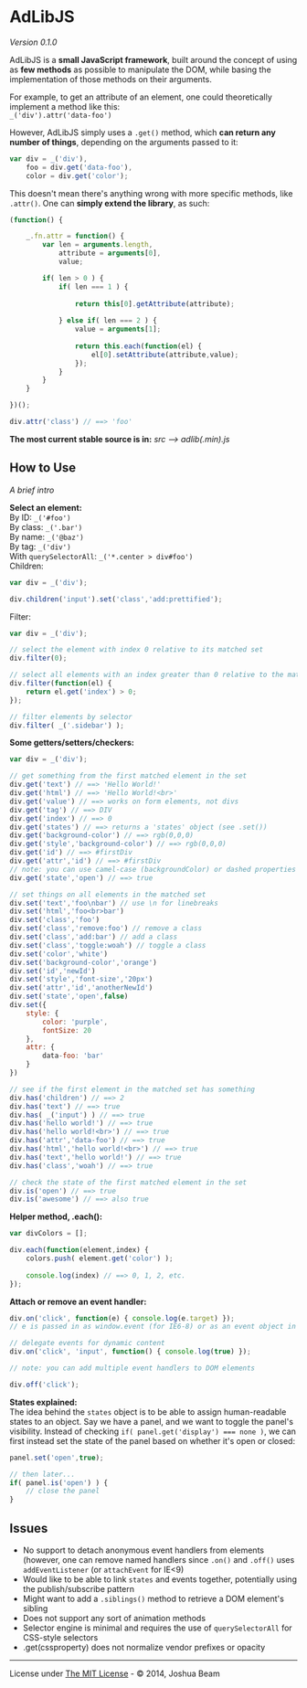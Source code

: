# AdLibJS

*Version 0.1.0*

AdLibJS is a **small JavaScript framework**, built around the concept of using as **few methods** as possible to manipulate the DOM, while basing the implementation of those methods on their arguments.

For example, to get an attribute of an element, one could theoretically implement a method like this:<br>
`_('div').attr('data-foo')`<br>

However, AdLibJS simply uses a `.get()` method, which **can return any number of things**, depending on the arguments passed to it:<br>
```javascript
var div = _('div'),
	foo = div.get('data-foo'),
	color = div.get('color');
```

This doesn't mean there's anything wrong with more specific methods, like `.attr()`.  One can **simply extend the library**, as such:<br>
```javascript
(function() {

	_.fn.attr = function() {
		var len = arguments.length,
			attribute = arguments[0],
			value;

		if( len > 0 ) {
			if( len === 1 ) {
			
				return this[0].getAttribute(attribute);
				
			} else if( len === 2 ) {
				value = arguments[1];
			
				return this.each(function(el) {
					el[0].setAttribute(attribute,value);
				});
			}
		}
	}

})();

div.attr('class') // ==> 'foo'
```

**The most current stable source is in:** *src --> adlib(.min).js*

## How to Use
*A brief intro*

**Select an element:**<br>
By ID: `_('#foo')`<br>
By class: `_('.bar')`<br>
By name: `_('@baz')`<br>
By tag: `_('div')`<br>
With `querySelectorAll`: `_('*.center > div#foo')`<br>
Children:
```javascript
var div = _('div');

div.children('input').set('class','add:prettified');
```
Filter:
```javascript
var div = _('div');

// select the element with index 0 relative to its matched set
div.filter(0);

// select all elements with an index greater than 0 relative to the matched set
div.filter(function(el) {
	return el.get('index') > 0;
});

// filter elements by selector
div.filter( _('.sidebar') );
```

**Some getters/setters/checkers:**<br>
```javascript
var div = _('div');

// get something from the first matched element in the set
div.get('text') // ==> 'Hello World!'
div.get('html') // ==> 'Hello World!<br>'
div.get('value') // ==> works on form elements, not divs
div.get('tag') // ==> DIV
div.get('index') // ==> 0
div.get('states') // ==> returns a 'states' object (see .set())
div.get('background-color') // ==> rgb(0,0,0)
div.get('style','background-color') // ==> rgb(0,0,0)
div.get('id') // ==> #firstDiv
div.get('attr','id') // ==> #firstDiv
// note: you can use camel-case (backgroundColor) or dashed properties (background-color)
div.get('state','open') // ==> true

// set things on all elements in the matched set
div.set('text','foo\nbar') // use \n for linebreaks
div.set('html','foo<br>bar')
div.set('class','foo')
div.set('class','remove:foo') // remove a class
div.set('class','add:bar') // add a class
div.set('class','toggle:woah') // toggle a class
div.set('color','white')
div.set('background-color','orange')
div.set('id','newId')
div.set('style','font-size','20px')
div.set('attr','id','anotherNewId')
div.set('state','open',false)
div.set({
	style: {
		color: 'purple',
		fontSize: 20
	},
	attr: {
		data-foo: 'bar'
	}
})

// see if the first element in the matched set has something
div.has('children') // ==> 2
div.has('text') // ==> true
div.has( _('input') ) // ==> true
div.has('hello world!') // ==> true
div.has('hello world!<br>') // ==> true
div.has('attr','data-foo') // ==> true
div.has('html','hello world!<br>') // ==> true
div.has('text','hello world!') // ==> true
div.has('class','woah') // ==> true

// check the state of the first matched element in the set
div.is('open') // ==> true
div.is('awesome') // ==> also true
```

**Helper method, .each():**<br>
```javascript
var divColors = [];

div.each(function(element,index) {
	colors.push( element.get('color') );
	
	console.log(index) // ==> 0, 1, 2, etc.
});
```

**Attach or remove an event handler:**<br>
```javascript
div.on('click', function(e) { console.log(e.target) });
// e is passed in as window.event (for IE6-8) or as an event object in all other browsers

// delegate events for dynamic content
div.on('click', 'input', function() { console.log(true) });

// note: you can add multiple event handlers to DOM elements

div.off('click');
```

**States explained:**<br>
The idea behind the `states` object is to be able to assign human-readable states to an object.  Say we have a panel, and we want to toggle the panel's visibility.  Instead of checking `if( panel.get('display') === none )`, we can first instead set the state of the panel based on whether it's open or closed:
```javascript
panel.set('open',true);

// then later...
if( panel.is('open') ) {
	// close the panel
}
```

## Issues
- No support to detach anonymous event handlers from elements (however, one can remove named handlers since `.on()` and `.off()` uses `addEventListener` (or `attachEvent` for IE<9)
- Would like to be able to link `states` and events together, potentially using the publish/subscribe pattern
- Might want to add a `.siblings()` method to retrieve a DOM element's sibling
- Does not support any sort of animation methods
- Selector engine is minimal and requires the use of `querySelectorAll` for CSS-style selectors
- .get(cssproperty) does not normalize vendor prefixes or opacity
<hr>

License under <a href="http://opensource.org/licenses/MIT">The MIT License</a> - &copy; 2014, Joshua Beam